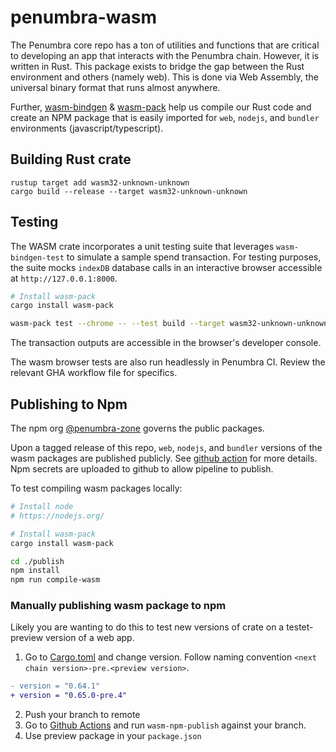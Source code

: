 # penumbra-wasm

The Penumbra core repo has a ton of utilities and functions that are critical to
developing an app that interacts with the Penumbra chain. However, it is written in Rust.
This package exists to bridge the gap between the Rust environment and others (namely web).
This is done via Web Assembly, the universal binary format that runs almost anywhere.

Further, [wasm-bindgen](https://rustwasm.github.io/docs/wasm-bindgen/) & [wasm-pack](https://rustwasm.github.io/docs/wasm-pack/) help us compile our Rust code and create an NPM package
that is easily imported for `web`, `nodejs`, and `bundler` environments (javascript/typescript).

## Building Rust crate

```
rustup target add wasm32-unknown-unknown
cargo build --release --target wasm32-unknown-unknown
```

## Testing

The WASM crate incorporates a unit testing suite that leverages `wasm-bindgen-test` to simulate a sample spend transaction.
For testing purposes, the suite mocks `indexDB` database calls in an interactive browser accessible at `http://127.0.0.1:8000`.

```bash
# Install wasm-pack
cargo install wasm-pack

wasm-pack test --chrome -- --test build --target wasm32-unknown-unknown --release --features "mock-database"
```

The transaction outputs are accessible in the browser's developer console.

The wasm browser tests are also run headlessly in Penumbra CI. Review the relevant GHA workflow file for specifics.

## Publishing to Npm

The npm org [@penumbra-zone](https://www.npmjs.com/search?q=%40penumbra-zone) governs the public packages.

Upon a tagged release of this repo, `web`, `nodejs`, and `bundler` versions of the wasm packages are published publicly.
See [github action](../../.github/workflows/npm.yml) for more details. Npm secrets are uploaded to github to allow pipeline to publish.

To test compiling wasm packages locally:

```bash
# Install node
# https://nodejs.org/

# Install wasm-pack
cargo install wasm-pack

cd ./publish
npm install
npm run compile-wasm
```

### Manually publishing wasm package to npm

Likely you are wanting to do this to test new versions of crate on a testet-preview version of a web app.

1. Go to [Cargo.toml](Cargo.toml) and change version. Follow naming convention `<next chain version>-pre.<preview version>`.

```diff
- version = "0.64.1"
+ version = "0.65.0-pre.4"
```

2. Push your branch to remote
3. Go to [Github Actions](https://github.com/penumbra-zone/penumbra/actions) and run `wasm-npm-publish` against your branch.
4. Use preview package in your `package.json`
